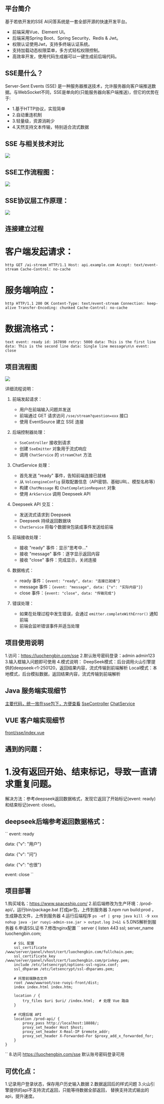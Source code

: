 ## 平台简介
基于若依开发的SSE AI问答系统是一套全部开源的快速开发平台。
* 前端采用Vue、Element UI。
* 后端采用Spring Boot、Spring Security、Redis & Jwt。
* 权限认证使用Jwt，支持多终端认证系统。
* 支持加载动态权限菜单，多方式轻松权限控制。
* 高效率开发，使用代码生成器可以一键生成前后端代码。

## SSE是什么？
Server-Sent Events (SSE) 是一种服务器推送技术，允许服务器向客户端推送数据。与WebSocket不同，SSE是单向的(只能服务器向客户端推送)，但它的优势在于:
* 1.基于HTTP协议，实现简单
* 2.自动重连机制
* 3.轻量级，资源消耗少
* 4.天然支持文本传输，特别适合流式数据

## SSE 与相关技术对比
<img src="https://luochengbin.com/static/img/sse/contrast.png"/>

## SSE工作流程图：
<img src="https://luochengbin.com/static/img/sse/sse_workflow.png"/>

## SSE协议层工作原理：
<img src="https://luochengbin.com/static/img/sse/sse_protocol_workflow.png">

## 连接建立过程

# 客户端发起请求：
``
http
GET /ai-stream HTTP/1.1
Host: api.example.com
Accept: text/event-stream
Cache-Control: no-cache
``
# 服务端响应：
``
http
HTTP/1.1 200 OK
Content-Type: text/event-stream
Connection: keep-alive
Transfer-Encoding: chunked
Cache-Control: no-cache
``
# 数据流格式：
``
text
event: ready
id: 167890
retry: 5000
data: This is the first line
data: This is the second line
data: Single line message\n\n
event: close
``

## 项目流程图
<img src="https://luochengbin.com/static/img/sse/sse_project_workflow.png"/>

详细流程说明：
1. 前端发起请求：
    - 用户在前端输入问题并发送
    - 前端通过 GET 请求访问 `/sse/stream?question=xxx` 接口
    - 使用 EventSource 建立 SSE 连接
   
2. 后端控制器处理：
    - `SseController` 接收到请求
    - 创建 `SseEmitter` 对象用于流式响应
    - 调用 `ChatService` 的 `streamChat` 方法

3. ChatService 处理：
    - 首先发送 "ready" 事件，告知前端连接已就绪
    - 从 `VolcengineConfig` 获取配置信息（API密钥、基础URL、模型名称等）
    - 构建 `ChatMessage` 和 `ChatCompletionRequest` 对象
    - 使用 `ArkService` 调用 Deepseek API

4. Deepseek API 交互：
    - 发送流式请求到 Deepseek
    - Deepseek 持续返回数据块
    - `ChatService` 将每个数据块包装成事件发送给前端

5. 前端接收处理：
    - 接收 "ready" 事件：显示"思考中..."
    - 接收 "message" 事件：逐字显示返回内容
    - 接收 "close" 事件：完成显示，关闭连接

6. 数据格式：
    - ready 事件：`{event: "ready", data: "连接已就绪"}`
    - message 事件：`{event: "message", data: {"v": "实际内容"}}`
    - close 事件：`{event: "close", data: "传输完成"}`

7. 错误处理：
    - 如果在处理过程中发生错误，会通过 `emitter.completeWithError()` 通知前端
    - 前端会监听错误事件并适当处理
   

## 项目使用说明
1.访问：https://luochengbin.com/sse
2.默认账号密码登录：admin    admin123
3.输入框输入问题即可使用
4.模式说明：
    DeepSeek模式：后台调用火山引擎提供的deepseek-r1-250120，返回结果内容，流式传输到前端解析
    Local模式：本地模式，后台模拟数据，返回结果内容，流式传输到前端解析

## Java 服务端实现细节
<a href="https://github.com/Litaibai-Geek/sse.luochengbin.com/tree/master/ruoyi-admin/src/main/java/com/ruoyi/web/controller/sse">主要代码，统一放在sse包下，方便查看</a>
<a href="https://github.com/Litaibai-Geek/sse.luochengbin.com/blob/master/ruoyi-admin/src/main/java/com/ruoyi/web/controller/sse/SseController.java">SseController</a>
<a href="https://github.com/Litaibai-Geek/sse.luochengbin.com/blob/master/ruoyi-admin/src/main/java/com/ruoyi/web/controller/sse/service/ChatService.java">ChatService</a>

## VUE 客户端实现细节
<a href="https://github.com/Litaibai-Geek/sse.luochengbin.com/blob/master/ruoyi-ui/src/views/front/sse/index.vue">front/sse/index.vue</a>

## 遇到的问题：
# 1.没有返回开始、结束标记，导致一直请求重复问题。
解决方法：参考deepseek返回数据格式，发现它返回了开始标记(event: ready)和结束标记(event: close)。

## deepseek后端参考返回数据格式：

``
event: ready

data: {"v": "用户"}

data: {"v": "问"}

data: {"v": "也很"}

event: close
``
## 项目部署
1.购买域名：https://www.spaceship.com/
2.前后端修改为生产环境：/prod-api/，运行bin/package.bat 打成jar包，上传到服务器
3.npm run build:prod ，生成静态文件，上传到服务器
4.运行后端程序
``
    ps -ef | grep java
    kill -9 xxx
    nohup java -jar ruoyi-admin-sse.jar > output.log 2>&1 &
``
5.DNS解析到服务器
6.申请SSL证书
7.修改nginx配置
``
    server {
    listen 443 ssl;
    server_name luochengbin.com;
    
        # SSL 配置
        ssl_certificate /www/server/panel/vhost/cert/luochengbin.com/fullchain.pem;
        ssl_certificate_key /www/server/panel/vhost/cert/luochengbin.com/privkey.pem;
        include /etc/letsencrypt/options-ssl-nginx.conf;
        ssl_dhparam /etc/letsencrypt/ssl-dhparams.pem;
    
        # 托管前端静态文件
        root /www/wwwroot/sse-ruoyi-front/dist;
        index index.html index.htm;
    
        location / {
            try_files $uri $uri/ /index.html;  # 处理 Vue 路由
        }
    
        # 代理后端 API
        location /prod-api/ {
            proxy_pass http://localhost:18888/;
            proxy_set_header Host $host;
            proxy_set_header X-Real-IP $remote_addr;
            proxy_set_header X-Forwarded-For $proxy_add_x_forwarded_for;
        }
    }
``
8.访问 https://luochengbin.com/sse 默认账号密码登录可用 

## 可优化点：
1.记录用户登录状态，保存用户历史输入数据
2.数据返回后的样式问题
3.火山引擎提供的api不支持流式返回，只能等待数据全部返回， 替换支持流式输出的api，提升速度。



